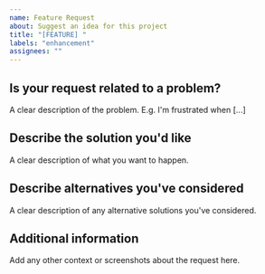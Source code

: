 ```yaml
---
name: Feature Request
about: Suggest an idea for this project
title: "[FEATURE] "
labels: "enhancement"
assignees: ""
---
```


## Is your request related to a problem?

A clear description of the problem. E.g. I'm frustrated when [...]

## Describe the solution you'd like

A clear description of what you want to happen.

## Describe alternatives you've considered

A clear description of any alternative solutions you've considered.

## Additional information

Add any other context or screenshots about the request here.

